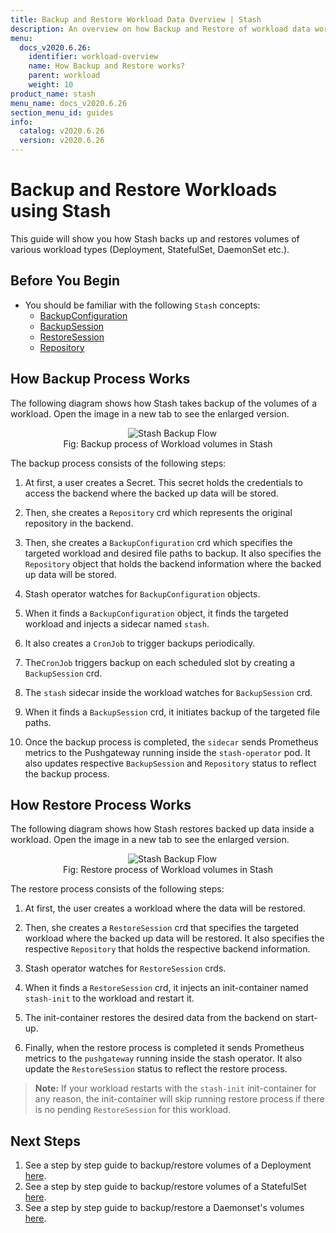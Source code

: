 ```yaml
---
title: Backup and Restore Workload Data Overview | Stash
description: An overview on how Backup and Restore of workload data works in Stash.
menu:
  docs_v2020.6.26:
    identifier: workload-overview
    name: How Backup and Restore works?
    parent: workload
    weight: 10
product_name: stash
menu_name: docs_v2020.6.26
section_menu_id: guides
info:
  catalog: v2020.6.26
  version: v2020.6.26
---
```


# Backup and Restore Workloads using Stash

This guide will show you how Stash backs up and restores volumes of various workload types (Deployment, StatefulSet, DaemonSet etc.).

## Before You Begin

- You should be familiar with the following `Stash` concepts:
  - [BackupConfiguration](/docs/v2020.6.26/concepts/crds/backupconfiguration)
  - [BackupSession](/docs/v2020.6.26/concepts/crds/backupsession)
  - [RestoreSession](/docs/v2020.6.26/concepts/crds/restoresession)
  - [Repository](/docs/v2020.6.26/concepts/crds/repository)

## How Backup Process Works

The following diagram shows how Stash takes backup of the volumes of a workload. Open the image in a new tab to see the enlarged version.

<figure align="center">
  <img alt="Stash Backup Flow" src="/docs/v2020.6.26/images/guides/latest/workloads/backup_overview.svg">
<figcaption align="center">Fig: Backup process of Workload volumes in Stash</figcaption>
</figure>

The backup process consists of the following steps:

1. At first, a user creates a Secret. This secret holds the credentials to access the backend where the backed up data will be stored.

2. Then, she creates a `Repository` crd which represents the original repository in the backend.

3. Then, she creates a `BackupConfiguration` crd which specifies the targeted workload and desired file paths to backup. It also specifies the `Repository` object that holds the backend information where the backed up data will be stored.

4. Stash operator watches for `BackupConfiguration` objects.

5. When it finds a `BackupConfiguration` object, it finds the targeted workload and injects a sidecar named `stash`.

6. It also creates a `CronJob` to trigger backups periodically.

7. The`CronJob` triggers backup on each scheduled slot by creating a `BackupSession` crd.

8. The `stash` sidecar inside the workload watches for `BackupSession` crd.

9. When it finds a `BackupSession` crd, it initiates backup of the targeted file paths.

10. Once the backup process is completed, the `sidecar` sends Prometheus metrics to the Pushgateway running inside the `stash-operator` pod. It also updates respective `BackupSession` and `Repository` status to reflect the backup process.

## How Restore Process Works

The following diagram shows how Stash restores backed up data inside a workload. Open the image in a new tab to see the enlarged version.

<figure align="center">
  <img alt="Stash Backup Flow" src="/docs/v2020.6.26/images/guides/latest/workloads/restore_overview.svg">
<figcaption align="center">Fig: Restore process of Workload volumes in Stash</figcaption>
</figure>

The restore process consists of the following steps:

1. At first, the user creates a workload where the data will be restored.

2. Then, she creates a `RestoreSession` crd that specifies the targeted workload where the backed up data will be restored. It also specifies the respective `Repository` that holds the respective backend information.

3. Stash operator watches for `RestoreSession` crds.

4. When it finds a `RestoreSession` crd, it injects an init-container named `stash-init` to the workload and restart it.

5. The init-container restores the desired data from the backend on start-up.

6. Finally, when the restore process is completed it sends Prometheus metrics to the `pushgateway` running inside the stash operator. It also update the `RestoreSession` status to reflect the restore process.

> **Note:** If your workload restarts with the `stash-init` init-container for any reason, the init-container will skip running restore process if there is no pending `RestoreSession` for this workload.

## Next Steps

1. See a step by step guide to backup/restore volumes of a Deployment [here](/docs/v2020.6.26/guides/latest/workloads/deployment).
2. See a step by step guide to backup/restore volumes of a StatefulSet [here](/docs/v2020.6.26/guides/latest/workloads/statefulset).
3. See a step by step guide to backup/restore a Daemonset's volumes [here](/docs/v2020.6.26/guides/latest/workloads/daemonset).
